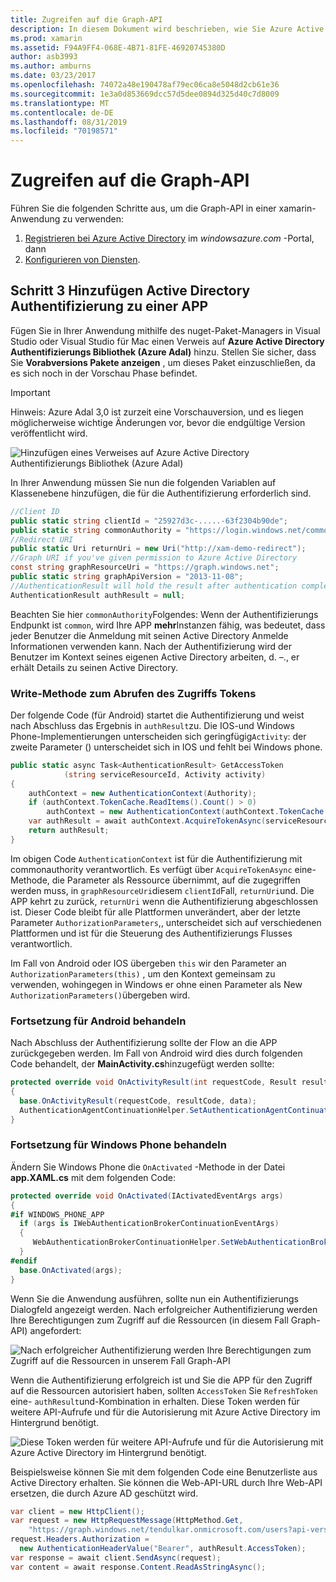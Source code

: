 ```yaml
---
title: Zugreifen auf die Graph-API
description: In diesem Dokument wird beschrieben, wie Sie Azure Active Directory Authentifizierung einer mobilen Anwendung hinzufügen, die mit xamarin erstellt wurde.
ms.prod: xamarin
ms.assetid: F94A9FF4-068E-4B71-81FE-46920745380D
author: asb3993
ms.author: amburns
ms.date: 03/23/2017
ms.openlocfilehash: 74072a48e190478af79ec06ca8e5048d2cb61e36
ms.sourcegitcommit: 1e3a0d853669dcc57d5dee0894d325d40c7d8009
ms.translationtype: MT
ms.contentlocale: de-DE
ms.lasthandoff: 08/31/2019
ms.locfileid: "70198571"
---
```

# <a name="accessing-the-graph-api"></a>Zugreifen auf die Graph-API

Führen Sie die folgenden Schritte aus, um die Graph-API in einer xamarin-Anwendung zu verwenden:

1. [Registrieren bei Azure Active Directory](~/cross-platform/data-cloud/active-directory/get-started/register.md) im *windowsazure.com* -Portal, dann
2. [Konfigurieren von Diensten](~/cross-platform/data-cloud/active-directory/get-started/configure.md).

## <a name="step-3-adding-active-directory-authentication-to-an-app"></a>Schritt 3 Hinzufügen Active Directory Authentifizierung zu einer APP

Fügen Sie in Ihrer Anwendung mithilfe des nuget-Paket-Managers in Visual Studio oder Visual Studio für Mac einen Verweis auf **Azure Active Directory Authentifizierungs Bibliothek (Azure Adal)** hinzu.
Stellen Sie sicher, dass Sie **Vorabversions Pakete anzeigen** , um dieses Paket einzuschließen, da es sich noch in der Vorschau Phase befindet.

> [!IMPORTANT]
> Hinweis: Azure Adal 3,0 ist zurzeit eine Vorschauversion, und es liegen möglicherweise wichtige Änderungen vor, bevor die endgültige Version veröffentlicht wird. 


![](graph-images/06.-adal-nuget-package.jpg "Hinzufügen eines Verweises auf Azure Active Directory Authentifizierungs Bibliothek (Azure Adal)")

In Ihrer Anwendung müssen Sie nun die folgenden Variablen auf Klassenebene hinzufügen, die für die Authentifizierung erforderlich sind.

```csharp
//Client ID
public static string clientId = "25927d3c-.....-63f2304b90de";
public static string commonAuthority = "https://login.windows.net/common"
//Redirect URI
public static Uri returnUri = new Uri("http://xam-demo-redirect");
//Graph URI if you've given permission to Azure Active Directory
const string graphResourceUri = "https://graph.windows.net";
public static string graphApiVersion = "2013-11-08";
//AuthenticationResult will hold the result after authentication completes
AuthenticationResult authResult = null;
```

Beachten Sie hier `commonAuthority`Folgendes: Wenn der Authentifizierungs Endpunkt ist `common`, wird Ihre APP **mehr**Instanzen fähig, was bedeutet, dass jeder Benutzer die Anmeldung mit seinen Active Directory Anmelde Informationen verwenden kann. Nach der Authentifizierung wird der Benutzer im Kontext seines eigenen Active Directory arbeiten, d. –., er erhält Details zu seinen Active Directory.

### <a name="write-method-to-acquire-access-token"></a>Write-Methode zum Abrufen des Zugriffs Tokens

Der folgende Code (für Android) startet die Authentifizierung und weist nach Abschluss das Ergebnis in `authResult`zu. Die IOS-und Windows Phone-Implementierungen unterscheiden sich geringfügig`Activity`: der zweite Parameter () unterscheidet sich in IOS und fehlt bei Windows phone.

```csharp
public static async Task<AuthenticationResult> GetAccessToken
            (string serviceResourceId, Activity activity)
{
    authContext = new AuthenticationContext(Authority);
    if (authContext.TokenCache.ReadItems().Count() > 0)
        authContext = new AuthenticationContext(authContext.TokenCache.ReadItems().First().Authority);
    var authResult = await authContext.AcquireTokenAsync(serviceResourceId, clientId, returnUri, new AuthorizationParameters(activity));
    return authResult;
}  
```

Im obigen Code `AuthenticationContext` ist für die Authentifizierung mit commonauthority verantwortlich. Es verfügt über `AcquireTokenAsync` eine-Methode, die Parameter als Ressource übernimmt, auf die zugegriffen werden muss, in `graphResourceUri`diesem `clientId`Fall, `returnUri`und. Die APP kehrt zu zurück, `returnUri` wenn die Authentifizierung abgeschlossen ist. Dieser Code bleibt für alle Plattformen unverändert, aber der letzte Parameter `AuthorizationParameters`,, unterscheidet sich auf verschiedenen Plattformen und ist für die Steuerung des Authentifizierungs Flusses verantwortlich.

Im Fall von Android oder IOS übergeben `this` wir den Parameter an `AuthorizationParameters(this)` , um den Kontext gemeinsam zu verwenden, wohingegen in Windows er ohne einen Parameter als New `AuthorizationParameters()`übergeben wird.

### <a name="handle-continuation-for-android"></a>Fortsetzung für Android behandeln

Nach Abschluss der Authentifizierung sollte der Flow an die APP zurückgegeben werden. Im Fall von Android wird dies durch folgenden Code behandelt, der **MainActivity.cs**hinzugefügt werden sollte:


```csharp
protected override void OnActivityResult(int requestCode, Result resultCode, Intent data)
{
  base.OnActivityResult(requestCode, resultCode, data);
  AuthenticationAgentContinuationHelper.SetAuthenticationAgentContinuationEventArgs(requestCode, resultCode, data);
}
```

### <a name="handle-continuation-for-windows-phone"></a>Fortsetzung für Windows Phone behandeln

Ändern Sie Windows Phone die `OnActivated` -Methode in der Datei **app.XAML.cs** mit dem folgenden Code:

```csharp
protected override void OnActivated(IActivatedEventArgs args)
{
#if WINDOWS_PHONE_APP
  if (args is IWebAuthenticationBrokerContinuationEventArgs)
  {
     WebAuthenticationBrokerContinuationHelper.SetWebAuthenticationBrokerContinuationEventArgs(args as IWebAuthenticationBrokerContinuationEventArgs);
  }
#endif
  base.OnActivated(args);
}
```

Wenn Sie die Anwendung ausführen, sollte nun ein Authentifizierungs Dialogfeld angezeigt werden.
Nach erfolgreicher Authentifizierung werden Ihre Berechtigungen zum Zugriff auf die Ressourcen (in diesem Fall Graph-API) angefordert:

![](graph-images/08.-authentication-flow.jpg "Nach erfolgreicher Authentifizierung werden Ihre Berechtigungen zum Zugriff auf die Ressourcen in unserem Fall Graph-API")

Wenn die Authentifizierung erfolgreich ist und Sie die APP für den Zugriff auf die Ressourcen autorisiert haben, sollten `AccessToken` Sie `RefreshToken` eine- `authResult`und-Kombination in erhalten. Diese Token werden für weitere API-Aufrufe und für die Autorisierung mit Azure Active Directory im Hintergrund benötigt.

![](graph-images/07.-access-token-for-authentication.jpg "Diese Token werden für weitere API-Aufrufe und für die Autorisierung mit Azure Active Directory im Hintergrund benötigt.")

Beispielsweise können Sie mit dem folgenden Code eine Benutzerliste aus Active Directory erhalten. Sie können die Web-API-URL durch Ihre Web-API ersetzen, die durch Azure AD geschützt wird.

```csharp
var client = new HttpClient();
var request = new HttpRequestMessage(HttpMethod.Get,
    "https://graph.windows.net/tendulkar.onmicrosoft.com/users?api-version=2013-04-05");
request.Headers.Authorization =
  new AuthenticationHeaderValue("Bearer", authResult.AccessToken);
var response = await client.SendAsync(request);
var content = await response.Content.ReadAsStringAsync();
```

